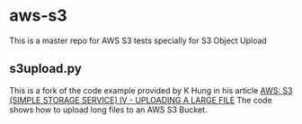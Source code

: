 # aws-s3
This is a master repo for AWS S3 tests specially for S3 Object Upload

## s3upload.py
This is a fork of the code example provided by K Hung in his article
[AWS: S3 (SIMPLE STORAGE SERVICE) IV - UPLOADING A LARGE FILE](https://www.bogotobogo.com/DevOps/AWS/aws_S3_uploading_large_file.php)
The code shows how to upload long files to an AWS S3 Bucket.



